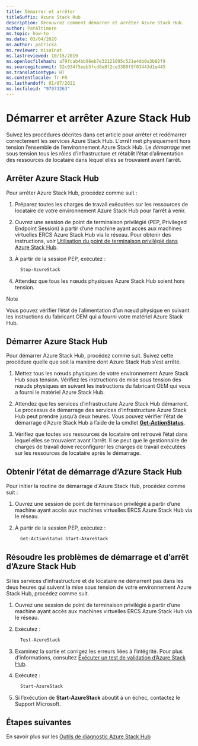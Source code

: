 ```yaml
---
title: Démarrer et arrêter
titleSuffix: Azure Stack Hub
description: Découvrez comment démarrer et arrêter Azure Stack Hub.
author: PatAltimore
ms.topic: how-to
ms.date: 03/04/2020
ms.author: patricka
ms.reviewer: misainat
ms.lastreviewed: 10/15/2019
ms.openlocfilehash: a79fcab4bb96eb7e32121095c521e4db0a3b02f9
ms.sourcegitcommit: 52c934f5eeb5fcd8e8f2ce3380f9f03443d1e445
ms.translationtype: HT
ms.contentlocale: fr-FR
ms.lasthandoff: 01/07/2021
ms.locfileid: "97973263"
---
```

# <a name="start-and-stop-azure-stack-hub"></a>Démarrer et arrêter Azure Stack Hub

Suivez les procédures décrites dans cet article pour arrêter et redémarrer correctement les services Azure Stack Hub. L’*arrêt* met physiquement hors tension l’ensemble de l’environnement Azure Stack Hub. Le *démarrage* met sous tension tous les rôles d’infrastructure et rétablit l’état d’alimentation des ressources de locataire dans lequel elles se trouvaient avant l’arrêt.

## <a name="stop-azure-stack-hub"></a>Arrêter Azure Stack Hub

Pour arrêter Azure Stack Hub, procédez comme suit :

1. Préparez toutes les charges de travail exécutées sur les ressources de locataire de votre environnement Azure Stack Hub pour l’arrêt à venir.

2. Ouvrez une session de point de terminaison privilégié (PEP, Privileged Endpoint Session) à partir d’une machine ayant accès aux machines virtuelles ERCS Azure Stack Hub via le réseau. Pour obtenir des instructions, voir [Utilisation du point de terminaison privilégié dans Azure Stack Hub](azure-stack-privileged-endpoint.md).

3. À partir de la session PEP, exécutez :

    ```powershell
      Stop-AzureStack
    ```

4. Attendez que tous les nœuds physiques Azure Stack Hub soient hors tension.

> [!Note]
> Vous pouvez vérifier l’état de l’alimentation d’un nœud physique en suivant les instructions du fabricant OEM qui a fourni votre matériel Azure Stack Hub.

## <a name="start-azure-stack-hub"></a>Démarrer Azure Stack Hub

Pour démarrer Azure Stack Hub, procédez comme suit. Suivez cette procédure quelle que soit la manière dont Azure Stack Hub s’est arrêté.

1. Mettez tous les nœuds physiques de votre environnement Azure Stack Hub sous tension. Vérifiez les instructions de mise sous tension des nœuds physiques en suivant les instructions du fabricant OEM qui vous a fourni le matériel Azure Stack Hub.

2. Attendez que les services d’infrastructure Azure Stack Hub démarrent. Le processus de démarrage des services d’infrastructure Azure Stack Hub peut prendre jusqu’à deux heures. Vous pouvez vérifier l’état de démarrage d’Azure Stack Hub à l’aide de la cmdlet [**Get-ActionStatus**](#get-the-startup-status-for-azure-stack-hub).

3. Vérifiez que toutes vos ressources de locataire ont retrouvé l’état dans lequel elles se trouvaient avant l’arrêt. Il se peut que le gestionnaire de charges de travail doive reconfigurer les charges de travail exécutées sur les ressources de locataire après le démarrage.

## <a name="get-the-startup-status-for-azure-stack-hub"></a>Obtenir l’état de démarrage d’Azure Stack Hub

Pour initier la routine de démarrage d'Azure Stack Hub, procédez comme suit :

1. Ouvrez une session de point de terminaison privilégié à partir d’une machine ayant accès aux machines virtuelles ERCS Azure Stack Hub via le réseau.

2. À partir de la session PEP, exécutez :

    ```powershell
      Get-ActionStatus Start-AzureStack
    ```

## <a name="troubleshoot-startup-and-shutdown-of-azure-stack-hub"></a>Résoudre les problèmes de démarrage et d’arrêt d’Azure Stack Hub

Si les services d’infrastructure et de locataire ne démarrent pas dans les deux heures qui suivent la mise sous tension de votre environnement Azure Stack Hub, procédez comme suit.

1. Ouvrez une session de point de terminaison privilégié à partir d’une machine ayant accès aux machines virtuelles ERCS Azure Stack Hub via le réseau.

2. Exécutez :

    ```powershell
      Test-AzureStack
      ```

3. Examinez la sortie et corrigez les erreurs liées à l’intégrité. Pour plus d’informations, consultez [Exécuter un test de validation d’Azure Stack Hub](azure-stack-diagnostic-test.md).

4. Exécutez :

    ```powershell
      Start-AzureStack
    ```

5. Si l’exécution de **Start-AzureStack** aboutit à un échec, contactez le Support Microsoft.

## <a name="next-steps"></a>Étapes suivantes

En savoir plus sur les [Outils de diagnostic Azure Stack Hub](./azure-stack-diagnostic-log-collection-overview.md)
